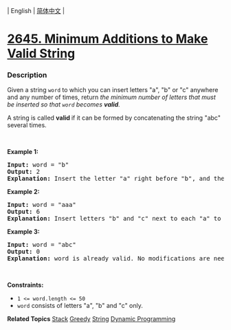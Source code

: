 | English | [简体中文](README.md) |

# [2645. Minimum Additions to Make Valid String](https://leetcode.cn/problems/minimum-additions-to-make-valid-string)
 ### Description
<p>Given a string <code>word</code> to which you can insert letters &quot;a&quot;, &quot;b&quot; or &quot;c&quot; anywhere and any number of times, return <em>the minimum number of letters that must be inserted so that <code>word</code> becomes <strong>valid</strong>.</em></p>

<p>A string is called <strong>valid </strong>if it can be formed by concatenating the string &quot;abc&quot; several times.</p>

<p>&nbsp;</p>
<p><strong class="example">Example 1:</strong></p>

<pre>
<strong>Input:</strong> word = &quot;b&quot;
<strong>Output:</strong> 2
<strong>Explanation:</strong> Insert the letter &quot;a&quot; right before &quot;b&quot;, and the letter &quot;c&quot; right next to &quot;a&quot; to obtain the valid string &quot;<strong>a</strong>b<strong>c</strong>&quot;.
</pre>

<p><strong class="example">Example 2:</strong></p>

<pre>
<strong>Input:</strong> word = &quot;aaa&quot;
<strong>Output:</strong> 6
<strong>Explanation:</strong> Insert letters &quot;b&quot; and &quot;c&quot; next to each &quot;a&quot; to obtain the valid string &quot;a<strong>bc</strong>a<strong>bc</strong>a<strong>bc</strong>&quot;.
</pre>

<p><strong class="example">Example 3:</strong></p>

<pre>
<strong>Input:</strong> word = &quot;abc&quot;
<strong>Output:</strong> 0
<strong>Explanation:</strong> word is already valid. No modifications are needed. 
</pre>

<p>&nbsp;</p>
<p><strong>Constraints:</strong></p>

<ul>
	<li><code>1 &lt;= word.length &lt;= 50</code></li>
	<li><code>word</code> consists of letters &quot;a&quot;, &quot;b&quot;&nbsp;and &quot;c&quot; only.&nbsp;</li>
</ul>

**Related Topics**  [Stack](https://leetcode.cn/tag/stack) [Greedy](https://leetcode.cn/tag/greedy) [String](https://leetcode.cn/tag/string) [Dynamic Programming](https://leetcode.cn/tag/dynamic-programming) 